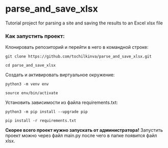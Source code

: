 # parse_and_save_xlsx
Tutorial project for parsing a site and saving the results to an Excel xlsx file

### Как запустить проект:

Клонировать репозиторий и перейти в него в командной строке:

```
git clone https://github.com/tochilkinva/parse_and_save_xlsx.git
```

```
cd parse_and_save_xlsx
```

Cоздать и активировать виртуальное окружение:

```
python3 -m venv env
```

```
source env/bin/activate
```

Установить зависимости из файла requirements.txt:

```
python3 -m pip install --upgrade pip
```

```
pip install -r requirements.txt
```

**Скорее всего проект нужно запускать от администратора!** 
Запустить проект можно через файл main.py после чего в папке появится файл xlsx.

